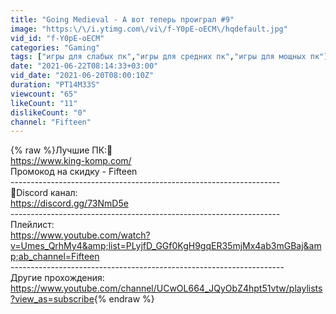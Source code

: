 ```yaml
---
title: "Going Medieval - А вот теперь проиграл #9"
image: "https:\/\/i.ytimg.com\/vi\/f-Y0pE-oECM\/hqdefault.jpg"
vid_id: "f-Y0pE-oECM"
categories: "Gaming"
tags: ["игры для слабых пк","игры для средних пк","игры для мощных пк"]
date: "2021-06-22T08:14:33+03:00"
vid_date: "2021-06-20T08:00:10Z"
duration: "PT14M33S"
viewcount: "65"
likeCount: "11"
dislikeCount: "0"
channel: "Fifteen"
---
```

{% raw %}Лучшие ПК:🔻<br /><a rel="nofollow" target="blank" href="https://www.king-komp.com/">https://www.king-komp.com/</a><br />Промокод на скидку - Fifteen<br />-------------------------------------------------------------------<br />📢Discord канал:<br /><a rel="nofollow" target="blank" href="https://discord.gg/73NmD5e">https://discord.gg/73NmD5e</a><br />-------------------------------------------------------------------<br />Плейлист:<br /><a rel="nofollow" target="blank" href="https://www.youtube.com/watch?v=Umes_QrhMy4&amp;list=PLyjfD_GGf0KgH9gqER35mjMx4ab3mGBaj&amp;ab_channel=Fifteen">https://www.youtube.com/watch?v=Umes_QrhMy4&amp;list=PLyjfD_GGf0KgH9gqER35mjMx4ab3mGBaj&amp;ab_channel=Fifteen</a><br />--------------------------------------------------------------------<br />Другие прохождения:<br /><a rel="nofollow" target="blank" href="https://www.youtube.com/channel/UCwOL664_JQyObZ4hpt51vtw/playlists?view_as=subscribe">https://www.youtube.com/channel/UCwOL664_JQyObZ4hpt51vtw/playlists?view_as=subscribe</a>{% endraw %}
